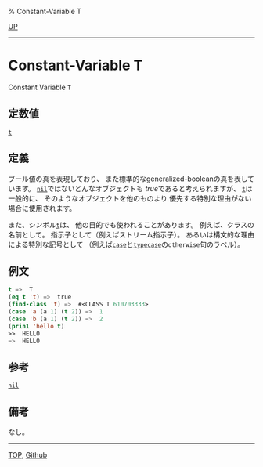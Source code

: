 % Constant-Variable T

[UP](5.3.html)  

---

# Constant-Variable **T**


Constant Variable `T`


## 定数値

[`t`](5.3.t-variable.html)


## 定義

ブール値の真を表現しており、
また標準的なgeneralized-booleanの真を表しています。
[`nil`](5.3.nil-variable.html)ではないどんなオブジェクトも
*true*であると考えられますが、
[`t`](5.3.t-variable.html)は一般的に、
そのようなオブジェクトを他のものより
優先する特別な理由がない場合に使用されます。

また、シンボル[`t`](5.3.t-variable.html)は、
他の目的でも使われることがあります。
例えば、クラスの名前として。
指示子として（例えばストリーム指示子）。
あるいは構文的な理由による特別な記号として
（例えば[`case`](5.3.case.html)と[`typecase`](5.3.typecase.html)の`otherwise`句のラベル）。


## 例文

```lisp
t =>  T 
(eq t 't) =>  true
(find-class 't) =>  #<CLASS T 610703333>
(case 'a (a 1) (t 2)) =>  1
(case 'b (a 1) (t 2)) =>  2
(prin1 'hello t)
>>  HELLO
=>  HELLO
```


## 参考

[`nil`](5.3.nil-variable.html)


## 備考

なし。


---
[TOP](index.html),  [Github](https://github.com/nptcl/npt-japanese)

